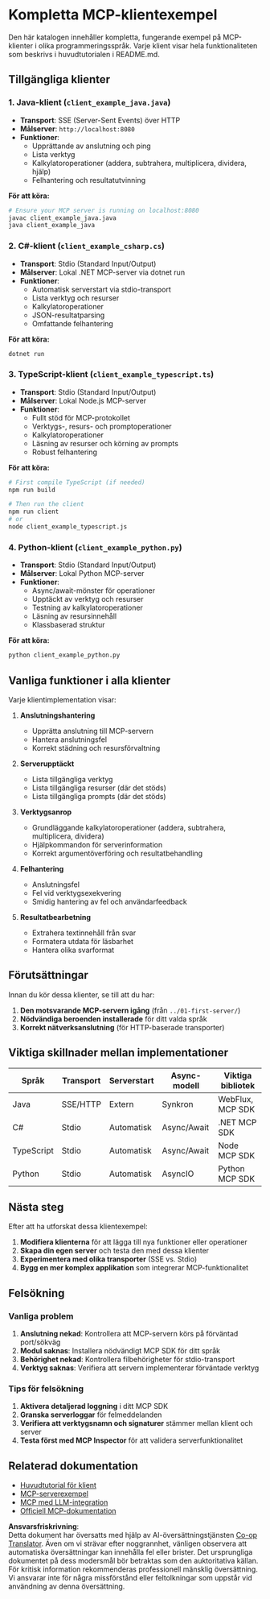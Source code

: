 <!--
CO_OP_TRANSLATOR_METADATA:
{
  "original_hash": "affcf199a44f60283a289dcb69dc144e",
  "translation_date": "2025-07-17T09:10:21+00:00",
  "source_file": "03-GettingStarted/02-client/complete_examples.md",
  "language_code": "sv"
}
-->
# Kompletta MCP-klientexempel

Den här katalogen innehåller kompletta, fungerande exempel på MCP-klienter i olika programmeringsspråk. Varje klient visar hela funktionaliteten som beskrivs i huvudtutorialen i README.md.

## Tillgängliga klienter

### 1. Java-klient (`client_example_java.java`)
- **Transport**: SSE (Server-Sent Events) över HTTP
- **Målserver**: `http://localhost:8080`
- **Funktioner**: 
  - Upprättande av anslutning och ping
  - Lista verktyg
  - Kalkylatoroperationer (addera, subtrahera, multiplicera, dividera, hjälp)
  - Felhantering och resultatutvinning

**För att köra:**
```bash
# Ensure your MCP server is running on localhost:8080
javac client_example_java.java
java client_example_java
```

### 2. C#-klient (`client_example_csharp.cs`)
- **Transport**: Stdio (Standard Input/Output)
- **Målserver**: Lokal .NET MCP-server via dotnet run
- **Funktioner**:
  - Automatisk serverstart via stdio-transport
  - Lista verktyg och resurser
  - Kalkylatoroperationer
  - JSON-resultatparsing
  - Omfattande felhantering

**För att köra:**
```bash
dotnet run
```

### 3. TypeScript-klient (`client_example_typescript.ts`)
- **Transport**: Stdio (Standard Input/Output)
- **Målserver**: Lokal Node.js MCP-server
- **Funktioner**:
  - Fullt stöd för MCP-protokollet
  - Verktygs-, resurs- och promptoperationer
  - Kalkylatoroperationer
  - Läsning av resurser och körning av prompts
  - Robust felhantering

**För att köra:**
```bash
# First compile TypeScript (if needed)
npm run build

# Then run the client
npm run client
# or
node client_example_typescript.js
```

### 4. Python-klient (`client_example_python.py`)
- **Transport**: Stdio (Standard Input/Output)  
- **Målserver**: Lokal Python MCP-server
- **Funktioner**:
  - Async/await-mönster för operationer
  - Upptäckt av verktyg och resurser
  - Testning av kalkylatoroperationer
  - Läsning av resursinnehåll
  - Klassbaserad struktur

**För att köra:**
```bash
python client_example_python.py
```

## Vanliga funktioner i alla klienter

Varje klientimplementation visar:

1. **Anslutningshantering**
   - Upprätta anslutning till MCP-servern
   - Hantera anslutningsfel
   - Korrekt städning och resursförvaltning

2. **Serverupptäckt**
   - Lista tillgängliga verktyg
   - Lista tillgängliga resurser (där det stöds)
   - Lista tillgängliga prompts (där det stöds)

3. **Verktygsanrop**
   - Grundläggande kalkylatoroperationer (addera, subtrahera, multiplicera, dividera)
   - Hjälpkommandon för serverinformation
   - Korrekt argumentöverföring och resultatbehandling

4. **Felhantering**
   - Anslutningsfel
   - Fel vid verktygsexekvering
   - Smidig hantering av fel och användarfeedback

5. **Resultatbearbetning**
   - Extrahera textinnehåll från svar
   - Formatera utdata för läsbarhet
   - Hantera olika svarformat

## Förutsättningar

Innan du kör dessa klienter, se till att du har:

1. **Den motsvarande MCP-servern igång** (från `../01-first-server/`)
2. **Nödvändiga beroenden installerade** för ditt valda språk
3. **Korrekt nätverksanslutning** (för HTTP-baserade transporter)

## Viktiga skillnader mellan implementationer

| Språk      | Transport | Serverstart   | Async-modell | Viktiga bibliotek |
|------------|-----------|---------------|--------------|-------------------|
| Java       | SSE/HTTP  | Extern        | Synkron      | WebFlux, MCP SDK  |
| C#         | Stdio     | Automatisk    | Async/Await  | .NET MCP SDK      |
| TypeScript | Stdio     | Automatisk    | Async/Await  | Node MCP SDK      |
| Python     | Stdio     | Automatisk    | AsyncIO      | Python MCP SDK    |

## Nästa steg

Efter att ha utforskat dessa klientexempel:

1. **Modifiera klienterna** för att lägga till nya funktioner eller operationer
2. **Skapa din egen server** och testa den med dessa klienter
3. **Experimentera med olika transporter** (SSE vs. Stdio)
4. **Bygg en mer komplex applikation** som integrerar MCP-funktionalitet

## Felsökning

### Vanliga problem

1. **Anslutning nekad**: Kontrollera att MCP-servern körs på förväntad port/sökväg
2. **Modul saknas**: Installera nödvändigt MCP SDK för ditt språk
3. **Behörighet nekad**: Kontrollera filbehörigheter för stdio-transport
4. **Verktyg saknas**: Verifiera att servern implementerar förväntade verktyg

### Tips för felsökning

1. **Aktivera detaljerad loggning** i ditt MCP SDK
2. **Granska serverloggar** för felmeddelanden
3. **Verifiera att verktygsnamn och signaturer** stämmer mellan klient och server
4. **Testa först med MCP Inspector** för att validera serverfunktionalitet

## Relaterad dokumentation

- [Huvudtutorial för klient](./README.md)
- [MCP-serverexempel](../../../../03-GettingStarted/01-first-server)
- [MCP med LLM-integration](../../../../03-GettingStarted/03-llm-client)
- [Officiell MCP-dokumentation](https://modelcontextprotocol.io/)

**Ansvarsfriskrivning**:  
Detta dokument har översatts med hjälp av AI-översättningstjänsten [Co-op Translator](https://github.com/Azure/co-op-translator). Även om vi strävar efter noggrannhet, vänligen observera att automatiska översättningar kan innehålla fel eller brister. Det ursprungliga dokumentet på dess modersmål bör betraktas som den auktoritativa källan. För kritisk information rekommenderas professionell mänsklig översättning. Vi ansvarar inte för några missförstånd eller feltolkningar som uppstår vid användning av denna översättning.